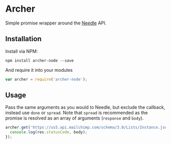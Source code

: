 # Archer

Simple promise wrapper around the [Needle](https://github.com/tomas/needle) API. 

## Installation

Install via NPM: 

```
npm install archer-node --save
```

And require it into your modules

```js
var archer = require('archer-node');
```

## Usage

Pass the same arguments as you would to Needle, but exclude the callback, instead use `done` or `spread`.
Note that `spread` is recommended as the promise is resolved as an array of arguments (`response` and `body`).

```js
archer.get('https://us5.api.mailchimp.com/schema/3.0/Lists/Instance.json').spread(function (res, body) {
  console.log(res.statusCode, body);
});
```